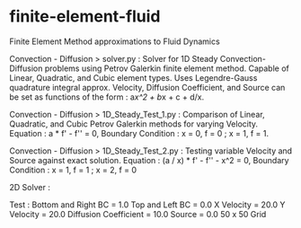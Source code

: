 # finite-element-fluid

Finite Element Method approximations to Fluid Dynamics


Convection - Diffusion > solver.py :
Solver for 1D Steady Convection-Diffusion problems using Petrov Galerkin finite element method.
Capable of Linear, Quadratic, and Cubic element types.
Uses Legendre-Gauss quadrature integral approx.
Velocity, Diffusion Coefficient, and Source can be set as functions of the form : a*x^2 + b*x + c + d/x.


Convection - Diffusion > 1D_Steady_Test_1.py :
Comparison of Linear, Quadratic, and Cubic Petrov Galerkin methods for varying Velocity.
Equation : a * f' - f'' = 0, 
Boundary Condition : x = 0, f = 0 ; x = 1, f = 1.


Convection - Diffusion > 1D_Steady_Test_2.py :
Testing variable Velocity and Source against exact solution.
Equation : (a / x) * f' - f'' - x^2 = 0, 
Boundary Condition : x = 1, f = 1 ; x = 2, f = 0


2D Solver :

Test :
Bottom and Right BC = 1.0
Top and Left BC = 0.0
X Velocity = 20.0
Y Velocity = 20.0
Diffusion Coefficient = 10.0
Source = 0.0
50 x 50 Grid